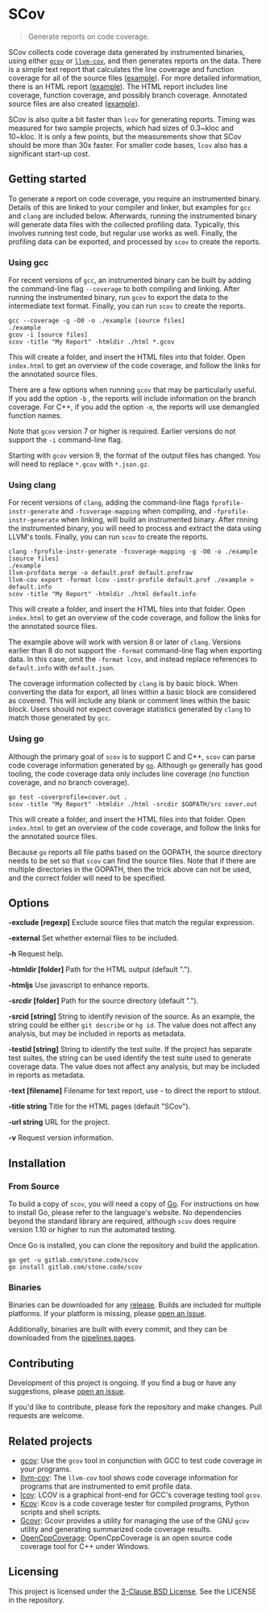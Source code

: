 # SCov
> Generate reports on code coverage.

SCov collects code coverage data generated by instrumented binaries, using either [`gcov`](https://gcc.gnu.org/onlinedocs/gcc/Gcov.html) or [`llvm-cov`](http://llvm.org/docs/CommandGuide/llvm-cov.html), and then generates reports on the data.  There is a simple text report that calculates the line coverage and function coverage for all of the source files ([example](https://stone.code.gitlab.io/scov/example/coverage.txt)).  For more detailed information, there is an HTML report ([example](https://stone.code.gitlab.io/scov/example/)).  The HTML report includes line coverage, function coverage, and possibly branch coverage.  Annotated source files are also created ([example](https://stone.code.gitlab.io/scov/example/example.c.html)).

SCov is also quite a bit faster than `lcov` for generating reports.  Timing was measured for two sample projects, which had sizes of 0.3~kloc and 10~kloc.  It is only a few points, but the measurements show that SCov should be more than 30x faster.  For smaller code bases, `lcov` also has a significant start-up cost.

## Getting started

To generate a report on code coverage, you require an instrumented binary.  Details of this are linked to your compiler and linker, but examples for `gcc` and `clang` are included below.  Afterwards, running the instrumented binary will generate data files with the collected profiling data.  Typically, this involves running test code, but regular use works as well.  Finally, the profiling data can be exported, and processed by `scov` to create the reports.

### Using gcc

For recent versions of `gcc`, an instrumented binary can be built by adding the command-line flag `--coverage` to both compiling and linking.  After running the instrumented binary, run `gcov` to export the data to the intermediate text format.  Finally, you can run `scov` to create the reports.

```shell
gcc --coverage -g -O0 -o ./example [source files]
./example
gcov -i [source files]
scov -title "My Report" -htmldir ./html *.gcov
```

This will create a folder, and insert the HTML files into that folder.  Open `index.html` to get an overview of the code coverage, and follow the links for the annotated source files.

There are a few options when running `gcov` that may be particularly useful.  If you add the option `-b` , the reports will include information on the branch coverage.  For C++, if you add the option `-m`, the reports will use demangled function names.

Note that `gcov` version 7 or higher is required.  Earlier versions do not support the `-i` command-line flag.

Starting with `gcov` version 9, the format of the output files has changed.  You will need to replace `*.gcov` with `*.json.gz`.

### Using clang

For recent versions of `clang`, adding the command-line flags `fprofile-instr-generate` and `-fcoverage-mapping` when compiling, and `-fprofile-instr-generate` when linking, will build an instrumented binary. After rnning the instrumented binary, you will need to process and extract the data using LLVM's tools.  Finally, you can run `scov` to create the reports.

```shell
clang -fprofile-instr-generate -fcoverage-mapping -g -O0 -o ./example [source files]
./example
llvm-profdata merge -o default.prof default.profraw
llvm-cov export -format lcov -instr-profile default.prof ./example > default.info
scov -title "My Report" -htmldir ./html default.info
```

This will create a folder, and insert the HTML files into that folder.  Open `index.html` to get an overview of the code coverage, and follow the links for the annotated source files.

The example above will work with version 8 or later of `clang`.  Versions earlier than 8 do not support the `-format` command-line flag when exporting data. In this case, omit the `-format lcov`, and instead replace references to `default.info` with `default.json`.

The coverage information collected by `clang` is by basic block.  When converting the data for export, all lines within a basic block are considered as covered.  This will include any blank or comment lines within the basic block.  Users should not expect coverage statistics generated by `clang` to match those generated by `gcc`.

### Using go

Although the primary goal of `scov` is to support C and C++, `scov` can parse code coverage information generated by [`go`](https://golang.org).  Although `go` generally has good tooling, the code coverage data only includes line coverage (no function coverage, and no branch coverage).

```shell
go test -coverprofile=cover.out .
scov -title "My Report" -htmldir ./html -srcdir $GOPATH/src cover.out
```

This will create a folder, and insert the HTML files into that folder.  Open `index.html` to get an overview of the code coverage, and follow the links for the annotated source files.

Because `go` reports all file paths based on the GOPATH, the source directory needs to be set so that `scov` can find the source files.  Note that if there are multiple directories in the GOPATH, then the trick above can not be used, and the correct folder will need to be specified.

## Options

**-exclude [regexp]**  	Exclude source files that match the regular expression.

**-external**   Set whether external files to be included.

**-h**	Request help.

**-htmldir [folder]**  	Path for the HTML output (default ".").

**-htmljs**    	Use javascript to enhance reports.

**-srcdir [folder]**  	Path for the source directory (default ".").

**-srcid [string]**    	String to identify revision of the source.  As an example, the string could be either `git describe` or `hg id`.  The value does not affect any analysis, but may be included in reports as metadata.

**-testid [string]**  	String to identify the test suite.  If the project has separate test suites, the string can be used identify the test suite used to generate coverage data.  The value does not affect any analysis, but may be included in reports as metadata.

**-text [filename]**   	Filename for text report, use - to direct the report to stdout.

**-title string**    	Title for the HTML pages (default "SCov").

**-url string**     	URL for the project.

**-v**  Request version information.

## Installation

### From Source

To build a copy of `scov`, you will need a copy of [Go](https://golang.org/).  For instructions on how to install Go, please refer to the language's website.  No dependencies beyond the standard library are required, although `scov` does require version 1.10 or higher to run the  automated testing.

Once Go is installed, you can clone the repository and build the application.

```shell
go get -u gitlab.com/stone.code/scov
go install gitlab.com/stone.code/scov
```

### Binaries

Binaries can be downloaded for any [release](https://gitlab.com/stone.code/scov/releases).  Builds are included for multiple platforms.  If your platform is missing, please [open an issue](https://gitlab.com/stone.code/scov/issues).

Additionally, binaries are built with every commit, and they can be downloaded from the [pipelines pages](https://gitlab.com/stone.code/scov/pipelines).

## Contributing

Development of this project is ongoing.  If you find a bug or have any suggestions, please [open an issue](https://gitlab.com/stone.code/scov/issues).

If you'd like to contribute, please fork the repository and make changes.  Pull requests are welcome.

## Related projects

- [gcov](https://gcc.gnu.org/onlinedocs/gcc/Gcov.html):  Use the `gcov` tool in conjunction with GCC to test code coverage in your programs.
- [llvm-cov](http://llvm.org/docs/CommandGuide/llvm-cov.html): The `llvm-cov` tool shows code coverage information for programs that are instrumented to emit profile data. 
- [lcov](http://ltp.sourceforge.net/coverage/lcov.php):  LCOV is a graphical front-end for GCC's coverage testing tool `gcov`.
- [Kcov](https://simonkagstrom.github.io/kcov/):  Kcov is a code coverage tester for compiled programs, Python scripts and shell scripts.
- [Gcovr](https://pypi.org/project/gcovr/):  Gcovr provides a utility for managing the use of the GNU `gcov` utility and generating summarized code coverage results.
- [OpenCppCoverage](https://github.com/OpenCppCoverage/OpenCppCoverage):  OpenCppCoverage is an open source code coverage tool for C++ under Windows.

## Licensing

This project is licensed under the [3-Clause BSD License](https://opensource.org/licenses/BSD-3-Clause).  See the LICENSE in the repository.
